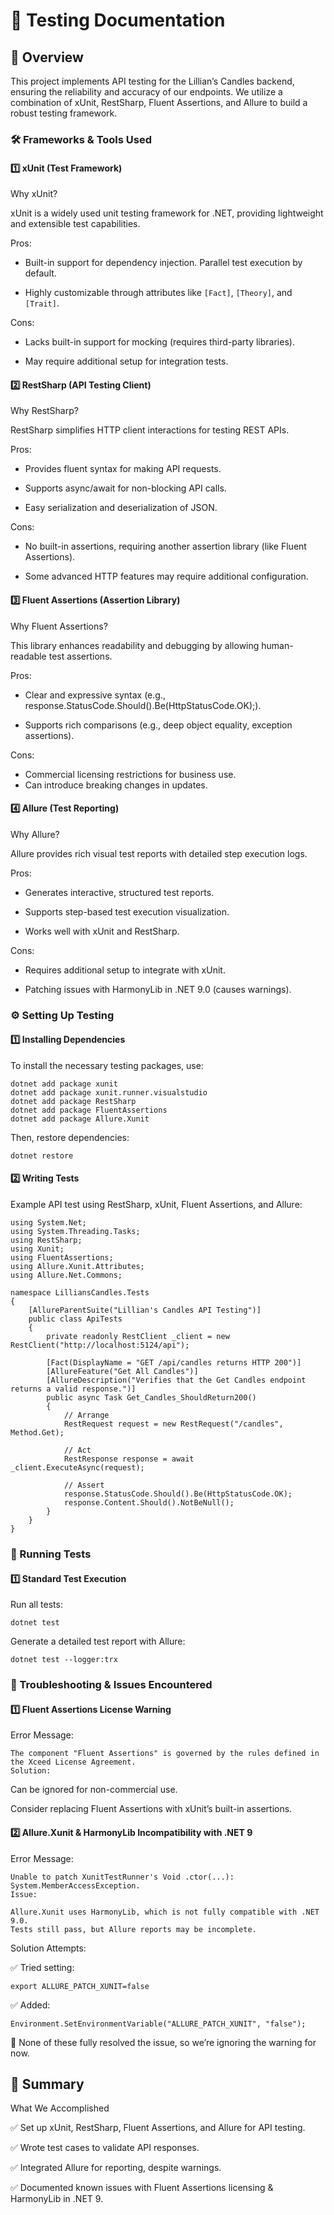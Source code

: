 # 📝 Testing Documentation

## 📌 Overview

This project implements API testing for the Lillian’s Candles backend, ensuring the reliability and accuracy of our endpoints. We utilize a combination of xUnit, RestSharp, Fluent Assertions, and Allure to build a robust testing framework.

### 🛠 Frameworks & Tools Used

#### 1️⃣ xUnit (Test Framework)
Why xUnit?

xUnit is a widely used unit testing framework for .NET, providing lightweight and extensible test capabilities.

Pros:

- Built-in support for dependency injection.
Parallel test execution by default.

- Highly customizable through attributes like ```[Fact]```, ```[Theory]```, and ```[Trait]```.

Cons:

- Lacks built-in support for mocking (requires third-party libraries).

- May require additional setup for integration tests.

#### 2️⃣ RestSharp (API Testing Client)

Why RestSharp?

RestSharp simplifies HTTP client interactions for testing REST APIs.

Pros:

- Provides fluent syntax for making API requests.

- Supports async/await for non-blocking API calls.

- Easy serialization and deserialization of JSON.

Cons:

- No built-in assertions, requiring another assertion library (like Fluent Assertions).

- Some advanced HTTP features may require additional configuration.

#### 3️⃣ Fluent Assertions (Assertion Library)

Why Fluent Assertions?

This library enhances readability and debugging by allowing human-readable test assertions.

Pros:

- Clear and expressive syntax (e.g., response.StatusCode.Should().Be(HttpStatusCode.OK);).

- Supports rich comparisons (e.g., deep object equality, exception assertions).

Cons:

- Commercial licensing restrictions for business use.
- Can introduce breaking changes in updates.

#### 4️⃣ Allure (Test Reporting)

Why Allure?

Allure provides rich visual test reports with detailed step execution logs.

Pros:

- Generates interactive, structured test reports.

- Supports step-based test execution visualization.

- Works well with xUnit and RestSharp.

Cons:

- Requires additional setup to integrate with xUnit.

- Patching issues with HarmonyLib in .NET 9.0 (causes warnings).

### ⚙️ Setting Up Testing

#### 1️⃣ Installing Dependencies

To install the necessary testing packages, use:

```
dotnet add package xunit
dotnet add package xunit.runner.visualstudio
dotnet add package RestSharp
dotnet add package FluentAssertions
dotnet add package Allure.Xunit
```

Then, restore dependencies:

```
dotnet restore
```

#### 2️⃣ Writing Tests

Example API test using RestSharp, xUnit, Fluent Assertions, and Allure:

```
using System.Net;
using System.Threading.Tasks;
using RestSharp;
using Xunit;
using FluentAssertions;
using Allure.Xunit.Attributes;
using Allure.Net.Commons;

namespace LilliansCandles.Tests
{
    [AllureParentSuite("Lillian's Candles API Testing")]
    public class ApiTests
    {
        private readonly RestClient _client = new RestClient("http://localhost:5124/api");

        [Fact(DisplayName = "GET /api/candles returns HTTP 200")]
        [AllureFeature("Get All Candles")]
        [AllureDescription("Verifies that the Get Candles endpoint returns a valid response.")]
        public async Task Get_Candles_ShouldReturn200()
        {
            // Arrange
            RestRequest request = new RestRequest("/candles", Method.Get);

            // Act
            RestResponse response = await _client.ExecuteAsync(request);

            // Assert
            response.StatusCode.Should().Be(HttpStatusCode.OK);
            response.Content.Should().NotBeNull();
        }
    }
}
````
### 🚀 Running Tests

#### 1️⃣ Standard Test Execution
Run all tests:

```dotnet test```

Generate a detailed test report with Allure:

```dotnet test --logger:trx```

### 🐛 Troubleshooting & Issues Encountered

#### 1️⃣ Fluent Assertions License Warning

Error Message:

```
The component "Fluent Assertions" is governed by the rules defined in the Xceed License Agreement.
Solution:
```

Can be ignored for non-commercial use.

Consider replacing Fluent Assertions with xUnit’s built-in assertions.

#### 2️⃣ Allure.Xunit & HarmonyLib Incompatibility with .NET 9
Error Message:

```
Unable to patch XunitTestRunner's Void .ctor(...): System.MemberAccessException.
Issue:

Allure.Xunit uses HarmonyLib, which is not fully compatible with .NET 9.0.
Tests still pass, but Allure reports may be incomplete.
```

Solution Attempts: 

✅ Tried setting:
```
export ALLURE_PATCH_XUNIT=false
```
✅ Added:

```
Environment.SetEnvironmentVariable("ALLURE_PATCH_XUNIT", "false");
```
🚨 None of these fully resolved the issue, so we’re ignoring the warning for now.

## 📌 Summary

What We Accomplished

✅ Set up xUnit, RestSharp, Fluent Assertions, and Allure for API testing.

✅ Wrote test cases to validate API responses.

✅ Integrated Allure for reporting, despite warnings.

✅ Documented known issues with Fluent Assertions licensing & HarmonyLib in .NET 9.
